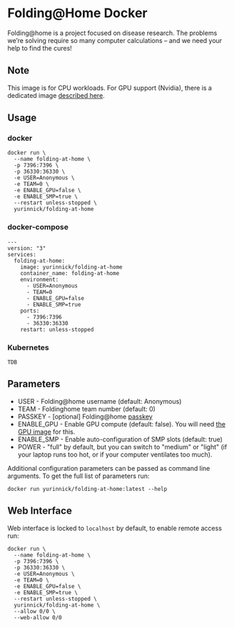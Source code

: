 # Folding@Home Docker

Folding@home is a project focused on disease research. The problems we’re solving require so many computer calcul­ations – and we need your help to find the cures!

## Note

This image is for CPU workloads. For GPU support (Nvidia), there is a dedicated image [described here](README.nvidia.md).

## Usage

### docker

```
docker run \
  --name folding-at-home \
  -p 7396:7396 \
  -p 36330:36330 \
  -e USER=Anonymous \
  -e TEAM=0 \
  -e ENABLE_GPU=false \
  -e ENABLE_SMP=true \
  --restart unless-stopped \
  yurinnick/folding-at-home
```

### docker-compose

```
---
version: "3"
services:
  folding-at-home:
    image: yurinnick/folding-at-home
    container_name: folding-at-home
    environment:
      - USER=Anonymous
      - TEAM=0
      - ENABLE_GPU=false
      - ENABLE_SMP=true
    ports:
      - 7396:7396
      - 36330:36330
    restart: unless-stopped
```

### Kubernetes

```
TDB
```

## Parameters

- USER - Folding@home username (default: Anonymous)
- TEAM - Foldinghome team number (default: 0)
- PASSKEY - [optional] Folding@home [passkey](https://apps.foldingathome.org/getpasskey)
- ENABLE_GPU - Enable GPU compute (default: false). You will need [the GPU image](README.nvidia.md) for this.
- ENABLE_SMP - Enable auto-configuration of SMP slots (default: true)
- POWER - "full" by default, but you can switch to "medium" or "light" (if your laptop runs too hot, or if your computer ventilates too much).

Additional configuration parameters can be passed as command line arguments. To get the full list of parameters run:

```
docker run yurinnick/folding-at-home:latest --help
```

## Web Interface

Web interface is locked to `localhost` by default, to enable remote access run:

```
docker run \
  --name folding-at-home \
  -p 7396:7396 \
  -p 36330:36330 \
  -e USER=Anonymous \
  -e TEAM=0 \
  -e ENABLE_GPU=false \
  -e ENABLE_SMP=true \
  --restart unless-stopped \
  yurinnick/folding-at-home \
  --allow 0/0 \
  --web-allow 0/0
```
